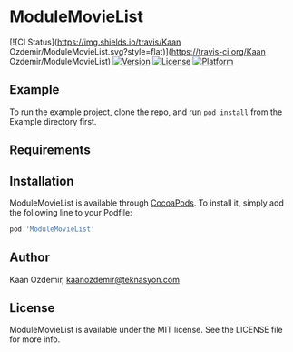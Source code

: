 # ModuleMovieList

[![CI Status](https://img.shields.io/travis/Kaan Ozdemir/ModuleMovieList.svg?style=flat)](https://travis-ci.org/Kaan Ozdemir/ModuleMovieList)
[![Version](https://img.shields.io/cocoapods/v/ModuleMovieList.svg?style=flat)](https://cocoapods.org/pods/ModuleMovieList)
[![License](https://img.shields.io/cocoapods/l/ModuleMovieList.svg?style=flat)](https://cocoapods.org/pods/ModuleMovieList)
[![Platform](https://img.shields.io/cocoapods/p/ModuleMovieList.svg?style=flat)](https://cocoapods.org/pods/ModuleMovieList)

## Example

To run the example project, clone the repo, and run `pod install` from the Example directory first.

## Requirements

## Installation

ModuleMovieList is available through [CocoaPods](https://cocoapods.org). To install
it, simply add the following line to your Podfile:

```ruby
pod 'ModuleMovieList'
```

## Author

Kaan Ozdemir, kaanozdemir@teknasyon.com

## License

ModuleMovieList is available under the MIT license. See the LICENSE file for more info.
